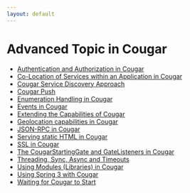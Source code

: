 ```yaml
---
layout: default
---
```

Advanced Topic in Cougar
========================

* [Authentication and Authorization in Cougar](Authentication_and_Authorization_in_Cougar.html)
* [Co-Location of Services within an Application in Cougar](Co-Location_of_Services_within_an_Application_in_Cougar.html)
* [Cougar Service Discovery Approach](Cougar_Service_Discovery_Approach.html)
* [Cougar Push](Cougar_Push.html)
* [Enumeration Handling in Cougar](Enumeration_Handling_in_Cougar.html)
* [Events in Cougar](Events_in_Cougar.html)
* [Extending the Capabilities of Cougar](Extending_the_Capabilities_of_Cougar.html)
* [Geolocation capabilities in Cougar](Geolocation_capabilities_in_Cougar.html)
* [JSON-RPC in Cougar](JSON-RPC_in_Cougar.html)
* [Serving static HTML in Cougar](Serving_static_HTML_in_Cougar.html)
* [SSL in Cougar](SSL_in_Cougar.html)
* [The CougarStartingGate and GateListeners in Cougar](The_CougarStartingGate_and_GateListeners_in_Cougar.html)
* [Threading, Sync, Async and Timeouts](Threading,_Sync,_Async_and_Timeouts.html)
* [Using Modules (Libraries) in Cougar](Using_Modules_Libraries_in_Cougar.html)
* [Using Spring 3 with Cougar](Using_Spring_3_with_Cougar.html)
* [Waiting for Cougar to Start](Waiting_for_Cougar_to_Start.html)